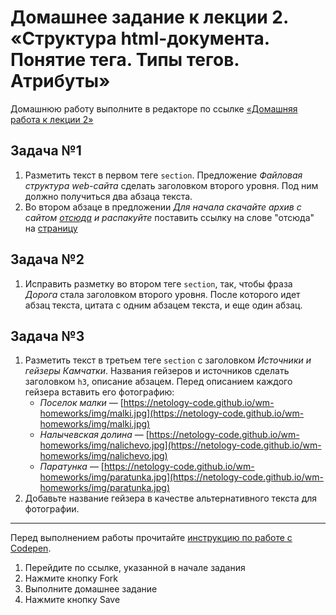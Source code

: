 # Домашнее задание к лекции 2. «Структура html-документа. Понятие тега. Типы тегов. Атрибуты»
Домашнюю работу выполните в редакторе по ссылке [«Домашняя работа к лекции 2»](https://codepen.io/Irina64/pen/vYraWrp)

## Задача №1
1. Разметить текст в первом теге `section`. Предложение *Файловая структура web-сайта* сделать заголовком второго уровня. Под ним должно получиться два абзаца текста.
2. Во втором абзаце в предложении *Для начала скачайте архив с сайтом [отсюда](https://github.com/Irina-64/web-interfaces/blob/main/%D0%9C%D0%B0%D1%82%D0%B5%D1%80%D0%B8%D0%B0%D0%BB%D1%8B%20%D0%BA%20%D0%B7%D0%B0%D0%B4%D0%B0%D0%BD%D0%B8%D1%8F%D0%BC/portfolio-step-1.zip) и распакуйте* поставить ссылку на слове "отсюда" на [страницу](https://github.com/Irina-64/web-interfaces/blob/main/%D0%9C%D0%B0%D1%82%D0%B5%D1%80%D0%B8%D0%B0%D0%BB%D1%8B%20%D0%BA%20%D0%B7%D0%B0%D0%B4%D0%B0%D0%BD%D0%B8%D1%8F%D0%BC/portfolio-step-1.zip)

## Задача №2
1. Исправить разметку во втором теге `section`, так, чтобы фраза *Дорога* стала заголовком второго уровня. После которого идет абзац текста, цитата с одним абзацем текста, и еще один абзац.

## Задача №3
1. Разметить текст в третьем теге `section` с заголовком *Источники и гейзеры Камчатки*. Названия гейзеров и источников сделать заголовком `h3`, описание абзацем. Перед описанием каждого гейзера вставить его фотографию:
    * *Поселок малки* — [https://netology-code.github.io/wm-homeworks/img/malki.jpg](https://netology-code.github.io/wm-homeworks/img/malki.jpg)
    * *Налычевская долина* — [https://netology-code.github.io/wm-homeworks/img/nalichevo.jpg](https://netology-code.github.io/wm-homeworks/img/nalichevo.jpg)
    * *Паратунка* — [https://netology-code.github.io/wm-homeworks/img/paratunka.jpg](https://netology-code.github.io/wm-homeworks/img/paratunka.jpg)
2. Добавьте название гейзера в качестве альтернативного текста для фотографии.

---
Перед выполнением работы прочитайте [инструкцию по работе с Codepen](https://github.com/netology-code/guides/blob/master/codepen/).
1. Перейдите по ссылке, указанной в начале задания
2. Нажмите кнопку Fork
3. Выполните домашнее задание
4. Нажмите кнопку Save
